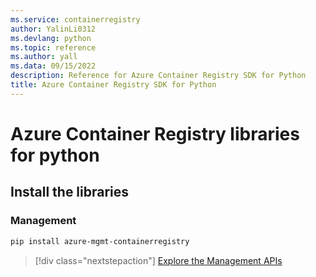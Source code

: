 ```yaml
---
ms.service: containerregistry
author: YalinLi0312
ms.devlang: python
ms.topic: reference
ms.author: yall
ms.data: 09/15/2022
description: Reference for Azure Container Registry SDK for Python
title: Azure Container Registry SDK for Python
---
```

# Azure Container Registry libraries for python

## Install the libraries


### Management

```bash
pip install azure-mgmt-containerregistry
```
> [!div class="nextstepaction"]
> [Explore the Management APIs](/python/api/overview/azure/containerregistry/management)